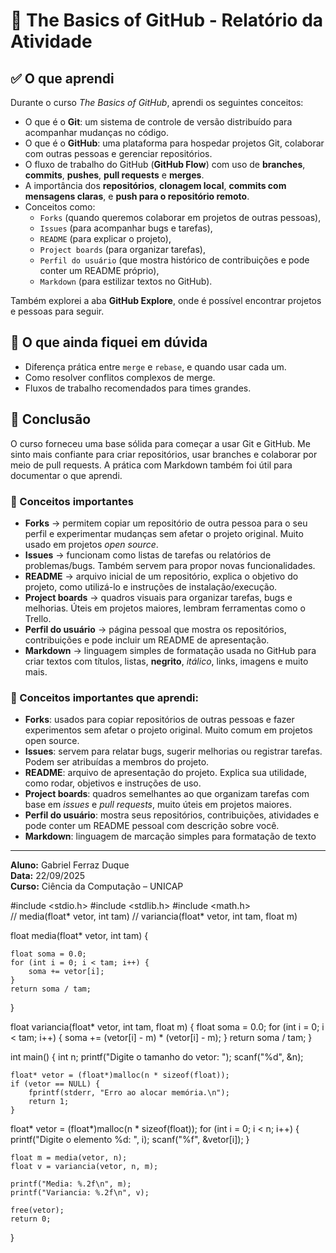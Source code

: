 # 👋 The Basics of GitHub - Relatório da Atividade

## ✅ O que aprendi

Durante o curso *The Basics of GitHub*, aprendi os seguintes conceitos:

- O que é o **Git**: um sistema de controle de versão distribuído para acompanhar mudanças no código.
- O que é o **GitHub**: uma plataforma para hospedar projetos Git, colaborar com outras pessoas e gerenciar repositórios.
- O fluxo de trabalho do GitHub (**GitHub Flow**) com uso de **branches**, **commits**, **pushes**, **pull requests** e **merges**.
- A importância dos **repositórios**, **clonagem local**, **commits com mensagens claras**, e **push para o repositório remoto**.
- Conceitos como:
  - `Forks` (quando queremos colaborar em projetos de outras pessoas),
  - `Issues` (para acompanhar bugs e tarefas),
  - `README` (para explicar o projeto),
  - `Project boards` (para organizar tarefas),
  - `Perfil do usuário` (que mostra histórico de contribuições e pode conter um README próprio),
  - `Markdown` (para estilizar textos no GitHub).

Também explorei a aba **GitHub Explore**, onde é possível encontrar projetos e pessoas para seguir.

## 🤔 O que ainda fiquei em dúvida

- Diferença prática entre `merge` e `rebase`, e quando usar cada um.
- Como resolver conflitos complexos de merge.
- Fluxos de trabalho recomendados para times grandes.

## 🎯 Conclusão

O curso forneceu uma base sólida para começar a usar Git e GitHub. Me sinto mais confiante para criar repositórios, usar branches e colaborar por meio de pull requests. A prática com Markdown também foi útil para documentar o que aprendi. 

### 🧩 Conceitos importantes 




- **Forks** → permitem copiar um repositório de outra pessoa para o seu perfil e experimentar mudanças sem afetar o projeto original. Muito usado em projetos *open source*.  
- **Issues** → funcionam como listas de tarefas ou relatórios de problemas/bugs. Também servem para propor novas funcionalidades.  
- **README** → arquivo inicial de um repositório, explica o objetivo do projeto, como utilizá-lo e instruções de instalação/execução.  
- **Project boards** → quadros visuais para organizar tarefas, bugs e melhorias. Úteis em projetos maiores, lembram ferramentas como o Trello.  
- **Perfil do usuário** → página pessoal que mostra os repositórios, contribuições e pode incluir um README de apresentação.  
- **Markdown** → linguagem simples de formatação usada no GitHub para criar textos com títulos, listas, **negrito**, *itálico*, links, imagens e muito mais.  
### 🧠 Conceitos importantes que aprendi:

- **Forks**: usados para copiar repositórios de outras pessoas e fazer experimentos sem afetar o projeto original. Muito comum em projetos open source.
- **Issues**: servem para relatar bugs, sugerir melhorias ou registrar tarefas. Podem ser atribuídas a membros do projeto.
- **README**: arquivo de apresentação do projeto. Explica sua utilidade, como rodar, objetivos e instruções de uso.
- **Project boards**: quadros semelhantes ao  que organizam tarefas com base em *issues* e *pull requests*, muito úteis em projetos maiores.
- **Perfil do usuário**: mostra seus repositórios, contribuições, atividades e pode conter um README pessoal com descrição sobre você.
- **Markdown**: linguagem de marcação simples para formatação de texto

---

**Aluno:** Gabriel Ferraz Duque  
**Data:** 22/09/2025  
**Curso:** Ciência da Computação – UNICAP  

#include <stdio.h> 
#include <stdlib.h> 
#include <math.h>  
// media(float* vetor, int tam)
// variancia(float* vetor, int tam, float m)  


 float media(float* vetor, int tam) {

    float soma = 0.0;
    for (int i = 0; i < tam; i++) {
        soma += vetor[i];
    }
    return soma / tam;
}

float variancia(float* vetor, int tam, float m) {
    float soma = 0.0;
    for (int i = 0; i < tam; i++) {
        soma += (vetor[i] - m) * (vetor[i] - m);
    }
    return soma / tam;
}

int main() {
    int n;
    printf("Digite o tamanho do vetor: ");
    scanf("%d", &n);

    float* vetor = (float*)malloc(n * sizeof(float));
    if (vetor == NULL) {
        fprintf(stderr, "Erro ao alocar memória.\n");
        return 1;
    }
 float* vetor = (float*)malloc(n * sizeof(float));
    for (int i = 0; i < n; i++) {
        printf("Digite o elemento %d: ", i);
        scanf("%f", &vetor[i]);
    }

    float m = media(vetor, n);
    float v = variancia(vetor, n, m);

    printf("Media: %.2f\n", m);
    printf("Variancia: %.2f\n", v);

    free(vetor);
    return 0;
}


